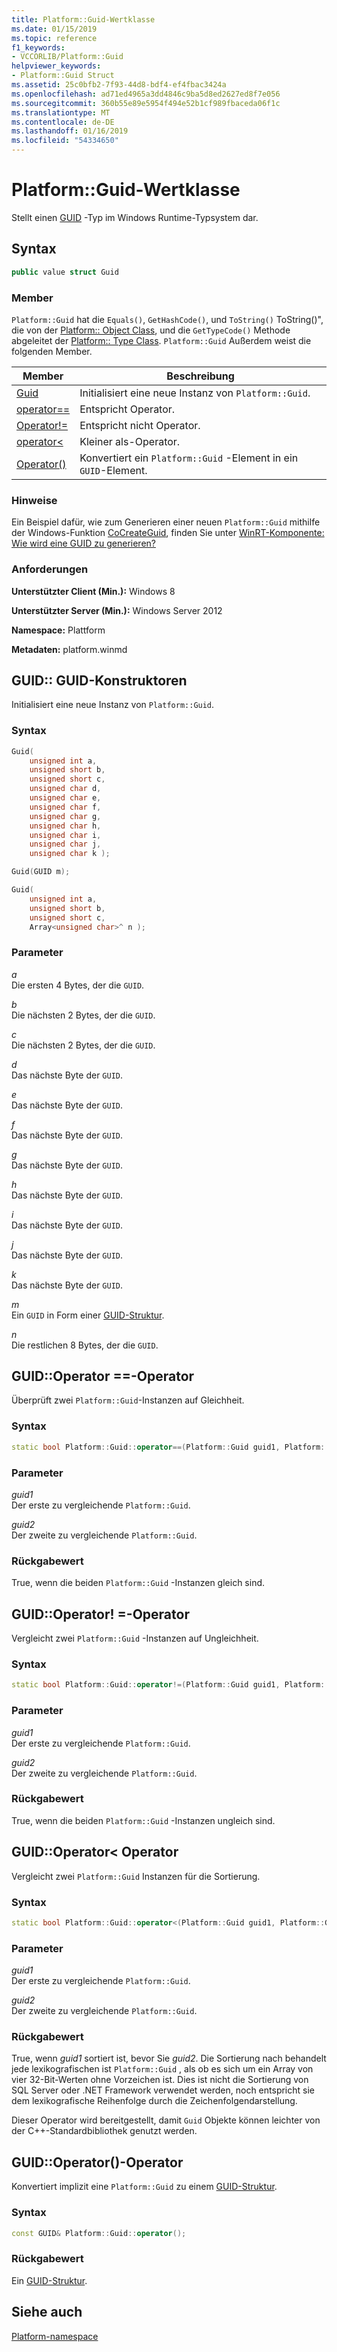 ```yaml
---
title: Platform::Guid-Wertklasse
ms.date: 01/15/2019
ms.topic: reference
f1_keywords:
- VCCORLIB/Platform::Guid
helpviewer_keywords:
- Platform::Guid Struct
ms.assetid: 25c0bfb2-7f93-44d8-bdf4-ef4fbac3424a
ms.openlocfilehash: ad71ed4965a3dd4846c9ba5d8ed2627ed8f7e056
ms.sourcegitcommit: 360b55e89e5954f494e52b1cf989fbaceda06f1c
ms.translationtype: MT
ms.contentlocale: de-DE
ms.lasthandoff: 01/16/2019
ms.locfileid: "54334650"
---
```

# <a name="platformguid-value-class"></a>Platform::Guid-Wertklasse

Stellt einen [GUID](https://msdn.microsoft.com/library/windows/desktop/aa373931) -Typ im Windows Runtime-Typsystem dar.

## <a name="syntax"></a>Syntax

```cpp
public value struct Guid
```

### <a name="members"></a>Member

`Platform::Guid` hat die `Equals()`, `GetHashCode()`, und `ToString()` ToString()", die von der [Platform:: Object Class](../cppcx/platform-object-class.md), und die `GetTypeCode()` Methode abgeleitet der [Platform:: Type Class](../cppcx/platform-type-class.md). `Platform::Guid` Außerdem weist die folgenden Member.

|Member|Beschreibung|
|------------|-----------------|
|[Guid](#ctor)|Initialisiert eine neue Instanz von `Platform::Guid`.|
|[operator==](#operator-equality)|Entspricht Operator.|
|[Operator!=](#operator-inequality)|Entspricht nicht Operator.|
|[operator&lt;](#operator-less)|Kleiner als-Operator.|
|[Operator()](#operator-call)|Konvertiert ein `Platform::Guid` -Element in ein `GUID`-Element.|

### <a name="remarks"></a>Hinweise

Ein Beispiel dafür, wie zum Generieren einer neuen `Platform::Guid` mithilfe der Windows-Funktion [CoCreateGuid](/windows/desktop/api/combaseapi/nf-combaseapi-cocreateguid), finden Sie unter [WinRT-Komponente: Wie wird eine GUID zu generieren?](https://www.eternalcoding.com/?p=383)

### <a name="requirements"></a>Anforderungen

**Unterstützter Client (Min.):** Windows 8

**Unterstützter Server (Min.):** Windows Server 2012

**Namespace:** Plattform

**Metadaten:** platform.winmd

## <a name="ctor"></a> GUID:: GUID-Konstruktoren

Initialisiert eine neue Instanz von `Platform::Guid`.

### <a name="syntax"></a>Syntax

```cpp
Guid(
    unsigned int a,
    unsigned short b,
    unsigned short c,
    unsigned char d,
    unsigned char e,
    unsigned char f,
    unsigned char g,
    unsigned char h,
    unsigned char i,
    unsigned char j,
    unsigned char k );

Guid(GUID m);

Guid(
    unsigned int a,
    unsigned short b,
    unsigned short c,
    Array<unsigned char>^ n );
```

### <a name="parameters"></a>Parameter

*a*<br/>
Die ersten 4 Bytes, der die `GUID`.

*b*<br/>
Die nächsten 2 Bytes, der die `GUID`.

*c*<br/>
Die nächsten 2 Bytes, der die `GUID`.

*d*<br/>
Das nächste Byte der `GUID`.

*e*<br/>
Das nächste Byte der `GUID`.

*f*<br/>
Das nächste Byte der `GUID`.

*g*<br/>
Das nächste Byte der `GUID`.

*h*<br/>
Das nächste Byte der `GUID`.

*i*<br/>
Das nächste Byte der `GUID`.

*j*<br/>
Das nächste Byte der `GUID`.

*k*<br/>
Das nächste Byte der `GUID`.

*m*<br/>
Ein `GUID` in Form einer [GUID-Struktur](https://msdn.microsoft.com/library/windows/desktop/aa373931).

*n*<br/>
Die restlichen 8 Bytes, der die `GUID`.

## <a name="operator-equality"></a> GUID::Operator ==-Operator

Überprüft zwei `Platform::Guid`-Instanzen auf Gleichheit.

### <a name="syntax"></a>Syntax

```cpp
static bool Platform::Guid::operator==(Platform::Guid guid1, Platform::Guid guid2);
```

### <a name="parameters"></a>Parameter

*guid1*<br/>
Der erste zu vergleichende `Platform::Guid`.

*guid2*<br/>
Der zweite zu vergleichende `Platform::Guid`.

### <a name="return-value"></a>Rückgabewert

True, wenn die beiden `Platform::Guid` -Instanzen gleich sind.

## <a name="operator-inequality"></a> GUID::Operator! =-Operator

Vergleicht zwei `Platform::Guid` -Instanzen auf Ungleichheit.

### <a name="syntax"></a>Syntax

```cpp
static bool Platform::Guid::operator!=(Platform::Guid guid1, Platform::Guid guid2);
```

### <a name="parameters"></a>Parameter

*guid1*<br/>
Der erste zu vergleichende `Platform::Guid`.

*guid2*<br/>
Der zweite zu vergleichende `Platform::Guid`.

### <a name="return-value"></a>Rückgabewert

True, wenn die beiden `Platform::Guid` -Instanzen ungleich sind.

## <a name="operator-less"></a> GUID::Operator&lt; Operator

Vergleicht zwei `Platform::Guid` Instanzen für die Sortierung.

### <a name="syntax"></a>Syntax

```cpp
static bool Platform::Guid::operator<(Platform::Guid guid1, Platform::Guid guid2);
```

### <a name="parameters"></a>Parameter

*guid1*<br/>
Der erste zu vergleichende `Platform::Guid`.

*guid2*<br/>
Der zweite zu vergleichende `Platform::Guid`.

### <a name="return-value"></a>Rückgabewert

True, wenn *guid1* sortiert ist, bevor Sie *guid2*. Die Sortierung nach behandelt jede lexikografischen ist `Platform::Guid` , als ob es sich um ein Array von vier 32-Bit-Werten ohne Vorzeichen ist. Dies ist nicht die Sortierung von SQL Server oder .NET Framework verwendet werden, noch entspricht sie dem lexikografische Reihenfolge durch die Zeichenfolgendarstellung.

Dieser Operator wird bereitgestellt, damit `Guid` Objekte können leichter von der C++-Standardbibliothek genutzt werden.

## <a name="operator-call"></a> GUID::Operator()-Operator

Konvertiert implizit eine `Platform::Guid` zu einem [GUID-Struktur](https://msdn.microsoft.com/library/windows/desktop/aa373931).

### <a name="syntax"></a>Syntax

```cpp
const GUID& Platform::Guid::operator();
```

### <a name="return-value"></a>Rückgabewert

Ein [GUID-Struktur](https://msdn.microsoft.com/library/windows/desktop/aa373931).

## <a name="see-also"></a>Siehe auch

[Platform-namespace](../cppcx/platform-namespace-c-cx.md)
